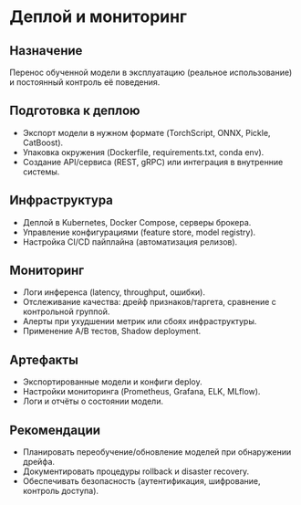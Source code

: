 # Деплой и мониторинг

## Назначение
Перенос обученной модели в эксплуатацию (реальное использование) и постоянный контроль её поведения.

## Подготовка к деплою
- Экспорт модели в нужном формате (TorchScript, ONNX, Pickle, CatBoost).
- Упаковка окружения (Dockerfile, requirements.txt, conda env).
- Создание API/сервиса (REST, gRPC) или интеграция в внутренние системы.

## Инфраструктура
- Деплой в Kubernetes, Docker Compose, серверы брокера.
- Управление конфигурациями (feature store, model registry).
- Настройка CI/CD пайплайна (автоматизация релизов).

## Мониторинг
- Логи инференса (latency, throughput, ошибки).
- Отслеживание качества: дрейф признаков/таргета, сравнение с контрольной группой.
- Алерты при ухудшении метрик или сбоях инфраструктуры.
- Применение A/B тестов, Shadow deployment.

## Артефакты
- Экспортированные модели и конфиги deploy.
- Настройки мониторинга (Prometheus, Grafana, ELK, MLflow).
- Логи и отчёты о состоянии модели.

## Рекомендации
- Планировать переобучение/обновление моделей при обнаружении дрейфа.
- Документировать процедуры rollback и disaster recovery.
- Обеспечивать безопасность (аутентификация, шифрование, контроль доступа).
